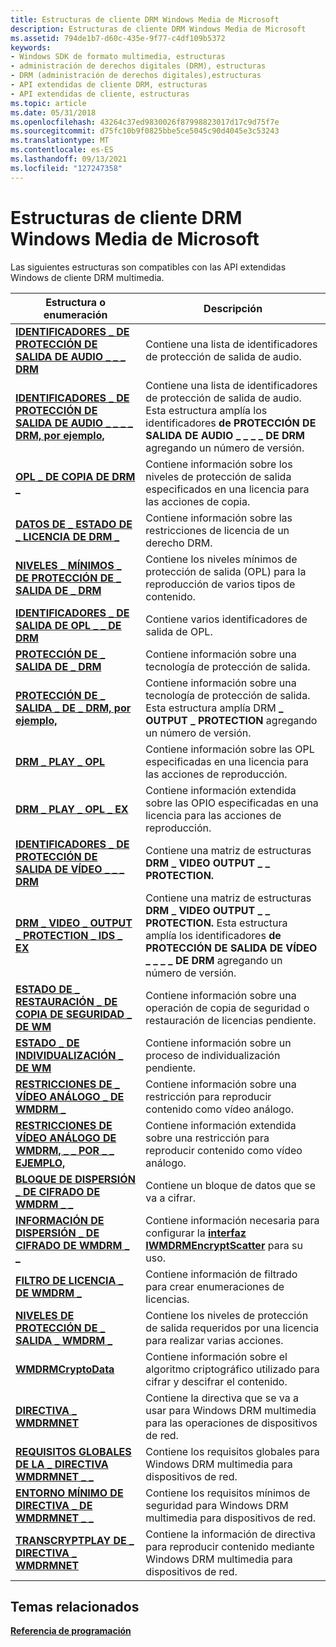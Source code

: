 ```yaml
---
title: Estructuras de cliente DRM Windows Media de Microsoft
description: Estructuras de cliente DRM Windows Media de Microsoft
ms.assetid: 794de1b7-d60c-435e-9f77-c4df109b5372
keywords:
- Windows SDK de formato multimedia, estructuras
- administración de derechos digitales (DRM), estructuras
- DRM (administración de derechos digitales),estructuras
- API extendidas de cliente DRM, estructuras
- API extendidas de cliente, estructuras
ms.topic: article
ms.date: 05/31/2018
ms.openlocfilehash: 43264c37ed9830026f87998823017d17c9d75f7e
ms.sourcegitcommit: d75fc10b9f0825bbe5ce5045c90d4045e3c53243
ms.translationtype: MT
ms.contentlocale: es-ES
ms.lasthandoff: 09/13/2021
ms.locfileid: "127247358"
---
```

# <a name="microsoft-windows-media-drm-client-structures"></a>Estructuras de cliente DRM Windows Media de Microsoft

Las siguientes estructuras son compatibles con las API extendidas Windows de cliente DRM multimedia.



| Estructura o enumeración                                                                    | Descripción                                                                                                                                                 |
|---------------------------------------------------------------------------------------------|-------------------------------------------------------------------------------------------------------------------------------------------------------------|
| [**IDENTIFICADORES \_ DE PROTECCIÓN DE SALIDA DE AUDIO \_ \_ \_ DRM**](drm-audio-output-protection-ids.md)              | Contiene una lista de identificadores de protección de salida de audio.                                                                                                     |
| [**IDENTIFICADORES \_ DE PROTECCIÓN DE SALIDA DE AUDIO \_ \_ \_ \_ DRM, por ejemplo,**](drm-audio-output-protection-ids-ex.md)       | Contiene una lista de identificadores de protección de salida de audio. Esta estructura amplía los identificadores **de PROTECCIÓN DE SALIDA DE AUDIO \_ \_ \_ \_ DE DRM** agregando un número de versión.          |
| [**OPL \_ DE COPIA DE DRM \_**](drmdrm-copy-opl.md)                                                   | Contiene información sobre los niveles de protección de salida especificados en una licencia para las acciones de copia.                                                               |
| [**DATOS DE \_ ESTADO DE \_ LICENCIA DE DRM \_**](drmdrm-license-state-data.md)                              | Contiene información sobre las restricciones de licencia de un derecho DRM.                                                                                        |
| [**NIVELES \_ MÍNIMOS \_ DE PROTECCIÓN DE \_ SALIDA DE \_ DRM**](drmdrm-minimum-output-protection-levels.md) | Contiene los niveles mínimos de protección de salida (OPL) para la reproducción de varios tipos de contenido.                                                                 |
| [**IDENTIFICADORES \_ DE SALIDA DE OPL \_ \_ DE DRM**](drmdrm-opl-output-ids.md)                                      | Contiene varios identificadores de salida de OPL.                                                                                                                   |
| [**PROTECCIÓN DE \_ SALIDA DE \_ DRM**](drm-output-protection.md)                                    | Contiene información sobre una tecnología de protección de salida.                                                                                                    |
| [**PROTECCIÓN DE \_ SALIDA \_ DE \_ DRM, por ejemplo,**](drm-output-protection-ex.md)                             | Contiene información sobre una tecnología de protección de salida. Esta estructura amplía DRM **\_ OUTPUT \_ PROTECTION** agregando un número de versión.                     |
| [**DRM \_ PLAY \_ OPL**](drmdrm-play-opl.md)                                                   | Contiene información sobre las OPL especificadas en una licencia para las acciones de reproducción.                                                                                   |
| [**DRM \_ PLAY \_ OPL \_ EX**](drm-play-opl-ex.md)                                               | Contiene información extendida sobre las OPIO especificadas en una licencia para las acciones de reproducción.                                                                          |
| [**IDENTIFICADORES \_ DE PROTECCIÓN DE SALIDA DE VÍDEO \_ \_ \_ DRM**](drmdrm-video-output-protection-ids.md)           | Contiene una matriz de estructuras **DRM \_ VIDEO OUTPUT \_ \_ PROTECTION.**                                                                                            |
| [**DRM \_ VIDEO \_ OUTPUT \_ PROTECTION \_ IDS \_ EX**](drm-video-output-protection-ids-ex.md)       | Contiene una matriz de estructuras **DRM \_ VIDEO OUTPUT \_ \_ PROTECTION.** Esta estructura amplía los identificadores **de PROTECCIÓN DE SALIDA DE VÍDEO \_ \_ \_ \_ DE DRM** agregando un número de versión. |
| [**ESTADO DE \_ RESTAURACIÓN \_ DE COPIA DE SEGURIDAD \_ DE WM**](wm-backup-restore-status.md)                             | Contiene información sobre una operación de copia de seguridad o restauración de licencias pendiente.                                                                                      |
| [**ESTADO \_ DE INDIVIDUALIZACIÓN \_ DE WM**](drmwm-individualize-status.md)                             | Contiene información sobre un proceso de individualización pendiente.                                                                                                |
| [**RESTRICCIONES DE \_ VÍDEO ANÁLOGO \_ DE WMDRM \_**](wmdrm-analog-video-restrictions.md)               | Contiene información sobre una restricción para reproducir contenido como vídeo análogo.                                                                             |
| [**RESTRICCIONES DE VÍDEO ANÁLOGO DE WMDRM, \_ \_ POR \_ \_ EJEMPLO,**](wmdrm-analog-video-restrictions-ex.md)        | Contiene información extendida sobre una restricción para reproducir contenido como vídeo análogo.                                                                    |
| [**BLOQUE DE DISPERSIÓN \_ DE CIFRADO DE WMDRM \_ \_**](wmdrm-encrypt-scatter-block.md)                       | Contiene un bloque de datos que se va a cifrar.                                                                                                                   |
| [**INFORMACIÓN DE DISPERSIÓN \_ DE CIFRADO DE WMDRM \_ \_**](wmdrm-encrypt-scatter-info.md)                         | Contiene información necesaria para configurar la [**interfaz IWMDRMEncryptScatter**](iwmdrmencryptscatter.md) para su uso.                                        |
| [**FILTRO DE LICENCIA \_ DE WMDRM \_**](wmdrm-license-filter.md)                                      | Contiene información de filtrado para crear enumeraciones de licencias.                                                                                           |
| [**NIVELES DE PROTECCIÓN DE \_ SALIDA \_ WMDRM \_**](wmdrm-output-protection-levels.md)                 | Contiene los niveles de protección de salida requeridos por una licencia para realizar varias acciones.                                                                    |
| [**WMDRMCryptoData**](wmdrmcryptodata.md)                                                  | Contiene información sobre el algoritmo criptográfico utilizado para cifrar y descifrar el contenido.                                                                 |
| [**DIRECTIVA \_ WMDRMNET**](wmdrmnet-policy.md)                                                 | Contiene la directiva que se va a usar para Windows DRM multimedia para las operaciones de dispositivos de red.                                                                        |
| [**REQUISITOS GLOBALES DE LA \_ DIRECTIVA WMDRMNET \_ \_**](wmdrmnet-policy-global-requirements.md)       | Contiene los requisitos globales para Windows DRM multimedia para dispositivos de red.                                                                                        |
| [**ENTORNO MÍNIMO DE DIRECTIVA \_ DE WMDRMNET \_ \_**](wmdrmnet-policy-minimum-environment.md)       | Contiene los requisitos mínimos de seguridad para Windows DRM multimedia para dispositivos de red.                                                                       |
| [**TRANSCRYPTPLAY DE \_ DIRECTIVA \_ WMDRMNET**](wmdrmnet-policy-transcryptplay.md)                  | Contiene la información de directiva para reproducir contenido mediante Windows DRM multimedia para dispositivos de red.                                                               |



 

## <a name="related-topics"></a>Temas relacionados

<dl> <dt>

[**Referencia de programación**](drm-programming-reference.md)
</dt> </dl>

 

 




